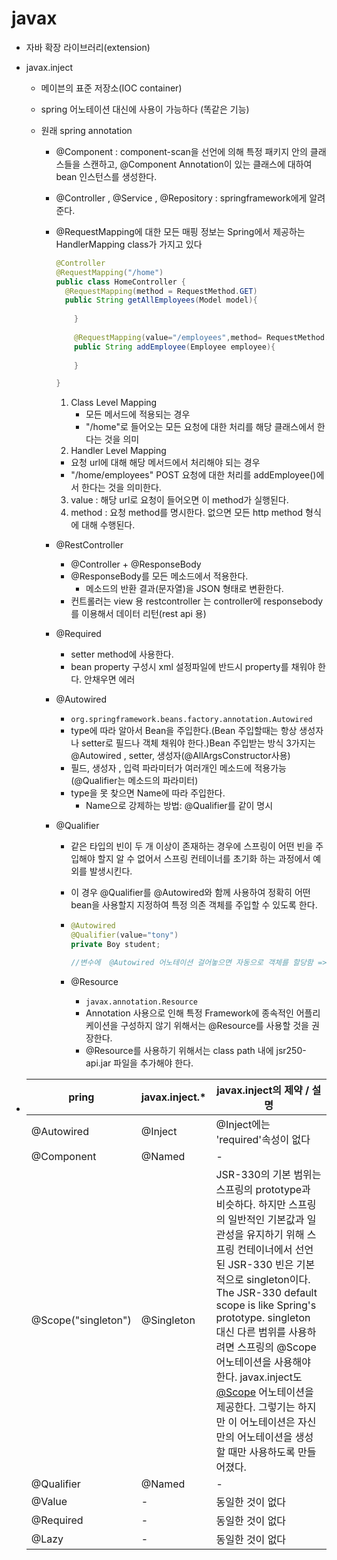# javax

- 자바 확장 라이브러리(extension)

- javax.inject

  - 메이븐의 표준 저장소(IOC container)

  - spring 어노테이션 대신에 사용이 가능하다 (똑같은 기능)

  - 원래 spring annotation

    - @Component : component-scan을 선언에 의해 특정 패키지 안의 클래스들을 스캔하고, @Component Annotation이 있는 클래스에 대하여 bean 인스턴스를 생성한다.

    - @Controller , @Service , @Repository :  springframework에게 알려준다.

    - @RequestMapping에 대한 모든 매핑 정보는 Spring에서 제공하는 HandlerMapping class가 가지고 있다

      ```java
      @Controller
      @RequestMapping("/home")
      public class HomeController {
      	@RequestMapping(method = RequestMethod.GET)
      	public String getAllEmployees(Model model){
      		
          }
         
          @RequestMapping(value="/employees",method= RequestMethod.POST)
          public String addEmployee(Employee employee){
      		
          }
      
      }
      
      ```

      1. Class Level Mapping
         - 모든 메서드에 적용되는 경우
         - "/home"로 들어오는 모든 요청에 대한 처리를 해당 클래스에서 한다는 것을 의미
      2.  Handler Level Mapping
         - 요청 url에 대해 해당 메서드에서 처리해야 되는 경우
         - "/home/employees" POST 요청에 대한 처리를 addEmployee()에서 한다는 것을 의미한다.
      3. value : 해당 url로 요청이 들어오면 이 method가 실행된다.
      4. method : 요청 method를 명시한다. 없으면 모든 http method 형식에 대해 수행된다.

    - @RestController

      - @Controller + @ResponseBody
      - @ResponseBody를 모든 메소드에서 적용한다.
        - 메소드의 반환 결과(문자열)을 JSON 형태로 변환한다. 
      - 컨트롤러는 view 용 restcontroller 는 controller에 responsebody를 이용해서 데이터 리턴(rest api 용)

    - @Required  

      - setter method에 사용한다.
      - bean property 구성시 xml 설정파일에 반드시 property를 채워야 한다. 안채우면 에러

    - @Autowired 

      - `org.springframework.beans.factory.annotation.Autowired`
      - type에 따라 알아서 Bean을 주입한다.(Bean 주입할때는 항상 생성자나 setter로 필드나 객체 채워야 한다.)Bean 주입받는 방식 3가지는 @Autowired , setter, 생성자(@AllArgsConstructor사용)
      - 필드, 생성자 , 입력 파라미터가 여러개인 메소드에 적용가능(@Qualifier는 메소드의 파라미터)
      - type을 못 찾으면 Name에 따라 주입한다.
        - Name으로 강제하는 방법: @Qualifier를 같이 명시

    - @Qualifier

      - 같은 타입의 빈이 두 개 이상이 존재하는 경우에 스프링이 어떤 빈을 주입해야 할지 알 수 없어서 스프링 컨테이너를 초기화 하는 과정에서 예외를 발생시킨다.

      - 이 경우 @Qualifier를 @Autowired와 함께 사용하여 정확히 어떤 bean을 사용할지 지정하여 특정 의존 객체를 주입할 수 있도록 한다.

      - ```java
        @Autowired
        @Qualifier(value="tony")
        private Boy student;
        
        //변수에  @Autowired 어노테이션 걸어놓으면 자동으로 객체를 할당함 => bean에 있는 객체중에 class겹치면 qualifier value가 같은 것을 찾아서 한다.
        
        ```

      - @Resource

        - `javax.annotation.Resource`
        - Annotation 사용으로 인해 특정 Framework에 종속적인 어플리케이션을 구성하지 않기 위해서는 @Resource를 사용할 것을 권장한다.
        - @Resource를 사용하기 위해서는 class path 내에 jsr250-api.jar 파일을 추가해야 한다.



- | pring               | javax.inject.* | javax.inject의 제약 / 설명                                   |
  | ------------------- | -------------- | ------------------------------------------------------------ |
  | @Autowired          | @Inject        | @Inject에는 'required'속성이 없다                            |
  | @Component          | @Named         | -                                                            |
  | @Scope("singleton") | @Singleton     | JSR-330의 기본 범위는 스프링의 prototype과 비슷하다. 하지만 스프링의 일반적인 기본값과 일관성을 유지하기 위해 스프링 컨테이너에서 선언된 JSR-330 빈은 기본적으로 singleton이다. The JSR-330 default scope is like Spring's prototype. singleton 대신 다른 범위를 사용하려면 스프링의 @Scope 어노테이션을 사용해야 한다.  javax.inject도 [@Scope](http://download.oracle.com/javaee/6/api/javax/inject/Scope.html) 어노테이션을 제공한다. 그렇기는 하지만 이 어노테이션은 자신만의 어노테이션을 생성할 때만 사용하도록 만들어졌다. |
  | @Qualifier          | @Named         | -                                                            |
  | @Value              | -              | 동일한 것이 없다                                             |
  | @Required           | -              | 동일한 것이 없다                                             |
  | @Lazy               | -              | 동일한 것이 없다                                             |